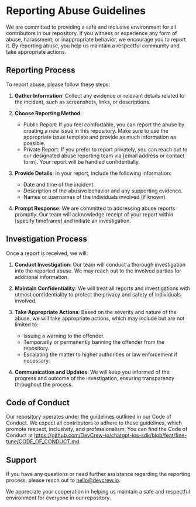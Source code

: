 # Reporting Abuse Guidelines

We are committed to providing a safe and inclusive environment for all contributors in our repository. If you witness or experience any form of abuse, harassment, or inappropriate behavior, we encourage you to report it. By reporting abuse, you help us maintain a respectful community and take appropriate actions.

## Reporting Process

To report abuse, please follow these steps:

1. **Gather Information**: Collect any evidence or relevant details related to the incident, such as screenshots, links, or descriptions.

2. **Choose Reporting Method**:
   - Public Report: If you feel comfortable, you can report the abuse by creating a new issue in this repository. Make sure to use the appropriate issue template and provide as much information as possible.
   - Private Report: If you prefer to report privately, you can reach out to our designated abuse reporting team via [email address or contact form]. Your report will be handled confidentially.

3. **Provide Details**: In your report, include the following information:
   - Date and time of the incident.
   - Description of the abusive behavior and any supporting evidence.
   - Names or usernames of the individuals involved (if known).

4. **Prompt Response**: We are committed to addressing abuse reports promptly. Our team will acknowledge receipt of your report within [specify timeframe] and initiate an investigation.

## Investigation Process

Once a report is received, we will:

1. **Conduct Investigation**: Our team will conduct a thorough investigation into the reported abuse. We may reach out to the involved parties for additional information.

2. **Maintain Confidentiality**: We will treat all reports and investigations with utmost confidentiality to protect the privacy and safety of individuals involved.

3. **Take Appropriate Actions**: Based on the severity and nature of the abuse, we will take appropriate actions, which may include but are not limited to:
   - Issuing a warning to the offender.
   - Temporarily or permanently banning the offender from the repository.
   - Escalating the matter to higher authorities or law enforcement if necessary.

4. **Communication and Updates**: We will keep you informed of the progress and outcome of the investigation, ensuring transparency throughout the process.

## Code of Conduct

Our repository operates under the guidelines outlined in our Code of Conduct. We expect all contributors to adhere to these guidelines, which promote respect, inclusivity, and professionalism. You can find the Code of Conduct at https://github.com/DevCrew-io/chatgpt-ios-sdk/blob/feat/fine-tune/CODE_OF_CONDUCT.md.

## Support

If you have any questions or need further assistance regarding the reporting process, please reach out to hello@devcrew.io.

We appreciate your cooperation in helping us maintain a safe and respectful environment for everyone in our repository.
